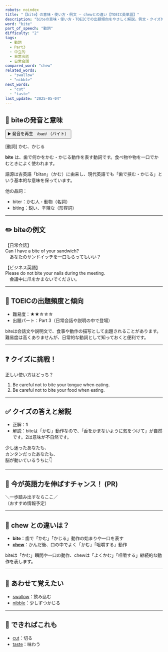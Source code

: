 ```yaml
---
robots: noindex
title: "【bite】の意味・使い方・例文 ― chewとの違い【TOEIC英単語】"
description: "biteの意味・使い方・TOEICでの出題傾向をやさしく解説。例文・クイズ付きでchewとの違いもわかりやすく学べます。"
word: "bite"
part_of_speech: "動詞"
difficulty: "2"
tags:
  - 動詞
  - Part3
  - 中立的
  - 日常会話
  - 日常会話
compared_word: "chew"
related_words:
  - "swallow"
  - "nibble"
next_words:
  - "cut"
  - "taste"
last_update: "2025-05-04"
---
```


## 🔰 biteの発音と意味

<button class="play-audio" onclick="playTTS('bite')">
  <span class="play-audio-main">
    ▶️ 発音を再生　/baɪt/
  </span>
  <span class="play-audio-sub">
    （バイト）
  </span>
</button>

[動詞] かむ、かじる

**bite** は、歯で何かをかむ・かじる動作を表す動詞です。食べ物や物を一口でかむときによく使われます。

語源は古英語「bītan」（かむ）に由来し、現代英語でも「歯で挟む・かじる」という基本的な意味を保っています。

他の品詞：  
- biter：かむ人・動物（名詞）
- biting：鋭い、辛辣な（形容詞）

---

## ✏️ biteの例文

【日常会話】  
Can I have a bite of your sandwich?  
　あなたのサンドイッチを一口もらってもいい？

【ビジネス英語】  
Please do not bite your nails during the meeting.  
　会議中に爪をかまないでください。

---

## 🎯 TOEICの出題頻度と傾向

- 難易度：★★☆☆☆
- 出題パート：Part 3（日常会話や説明の中で登場）

biteは会話文や説明文で、食事や動作の描写として出題されることがあります。難易度は高くありませんが、日常的な動詞として知っておくと便利です。

---

## ❓ クイズに挑戦！

正しい使い方はどっち？

1. Be careful not to bite your tongue when eating.  
2. Be careful not to bite your food when eating.

---

## ✅ クイズの答えと解説

- 正解：**1**
- 解説：biteは「かむ」動作なので、「舌をかまないように気をつけて」が自然です。2は意味が不自然です。

少し迷ったあなたも、  
カンタンだったあなたも、  
脳が動いているうちに👇️

---

## 🚀 今が英語力を伸ばすチャンス！ (PR)

<div class="info-center">
＼一歩踏み出すならここ／<br>  
（おすすめ情報予定）
</div>

---

## 🤔  chew との違いは？

- **bite**：歯で「かむ」「かじる」動作の始まりや一口を表す
- **[chew](/word/chew)**：かんだ後、口の中でよく「かむ」「咀嚼する」動作

biteは「かむ」瞬間や一口の動作、chewは「よくかむ」「咀嚼する」継続的な動作を表します。

---

## 🧩 あわせて覚えたい

- [swallow](/word/swallow)：飲み込む
- [nibble](/word/nibble)：少しずつかじる

---

## 📖 できればこれも

- [cut](/word/cut)：切る
- [taste](/word/taste)：味わう

<!-- cvid: aid42_bid20 -->
